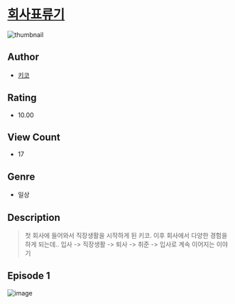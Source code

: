 # [회사표류기](https://comic.naver.com/challenge/list?titleId=811359)
![thumbnail](https://image-comic.pstatic.net/user_contents_data/challenge_comic/2023/05/25/364261/upload_3905246929438783075_480x623.jpeg)

## Author
- [키코](https://comic.naver.com/artistTitle?id=364261)

## Rating
- 10.00

## View Count
- 17

## Genre
- 일상

## Description
> 첫 회사에 들어와서 직장생활을 시작하게 된 키코. 이후 회사에서 다양한 경험을 하게 되는데.. 입사 -> 직장생활 -> 퇴사 -> 취준 -> 입사로 계속 이어지는 이야기


## Episode 1
![image](https://image-comic.pstatic.net/user_contents_data/challenge_comic/2023/05/25/364261/upload_3703710635573915696.jpeg)
